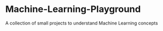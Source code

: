 # Machine-Learning-Playground
A collection of small projects to understand Machine Learning concepts

